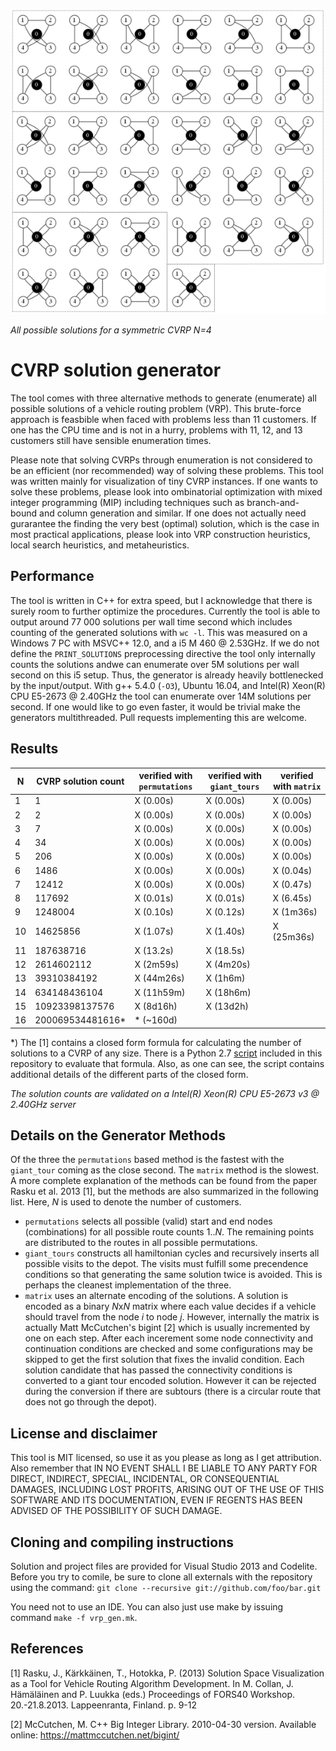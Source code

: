![solutions for cvrp](cvrp4_sols_sml.png)

*All possible solutions for a symmetric CVRP N=4*

# CVRP solution generator
The tool comes with three alternative methods to generate (enumerate) all possible solutions of a vehicle routing problem (VRP). This brute-force approach is feasbible when faced with problems less than 11 customers. If one has the CPU time and is not in a hurry, problems with 11, 12, and 13 customers still have sensible enumeration times.

Please note that solving CVRPs through enumeration is not considered to be an efficient (nor recommended) way of solving these problems. This tool was written mainly for visualization of tiny CVRP instances. If one wants to solve these problems, please look into ombinatorial optimization with mixed integer programming (MIP) including techniques such as branch-and-bound and column generation and similar. If one does not actually need gurarantee the finding the very best (optimal) solution, which is the case in most practical applications, please look into VRP construction heuristics, local search heuristics, and metaheuristics. 


## Performance

The tool is written in C++ for extra speed, but I acknowledge that there is surely room to further optimize the procedures. Currently the tool is able to output around 77 000 solutions per wall time second which includes counting of the generated solutions with `wc -l`. This was measured on a Windows 7 PC with MSVC++ 12.0, and a i5 M 460 @ 2.53GHz. If we do not define the `PRINT_SOLUTIONS` preprocessing directive the tool only internally counts the solutions andwe can enumerate over 5M solutions per wall second on this i5 setup. Thus, the generator is already heavily bottlenecked by the input/output. With g++ 5.4.0 (`-O3`), Ubuntu 16.04, and Intel(R) Xeon(R) CPU E5-2673 @ 2.40GHz the tool can enumerate over 14M solutions per second. If one would like to go even faster, it would be trivial make the generators multithreaded. Pull requests implementing this are welcome.

## Results

N | CVRP solution count | verified with `permutations` | verified with `giant_tours` | verified with `matrix`  
--- | --- | --- | --- | --- 
1 | 1                   | X (0.00s)  | X (0.00s) | X (0.00s)
2 | 2                   | X (0.00s)  | X (0.00s) | X (0.00s)
3 | 7                   | X (0.00s)  | X (0.00s) | X (0.00s)
4 | 34                  | X (0.00s)  | X (0.00s) | X (0.00s)
5 | 206                 | X (0.00s)  | X (0.00s) | X (0.00s)
6 | 1486                | X (0.00s)  | X (0.00s) | X (0.04s)
7 | 12412               | X (0.00s)  | X (0.00s) | X (0.47s)
8 | 117692              | X (0.01s)  | X (0.01s) | X (6.45s)
9 | 1248004             | X (0.10s)  | X (0.12s) | X (1m36s)
10 | 14625856           | X (1.07s)  | X (1.40s) | X (25m36s)
11 | 187638716          | X (13.2s)  | X (18.5s) | 
12 | 2614602112         | X (2m59s)  | X (4m20s) | 
13 | 39310384192        | X (44m26s) | X (1h6m) | 
14 | 634148436104       | X (11h59m) | X (18h6m) | 
15 | 10923398137576     | X (8d16h) | X (13d2h) |
16 | 200069534481616*   | * (~160d) |   | 

*) The [1] contains a closed form formula for calculating the number of solutions to a CVRP of any size. There is a Python 2.7 [script](https://github.com/yorak/cvrp-solution-generator/Evaluate%20the%20formula%20for%20the%20number%20of%20possible%20solutions%20to%20a%20capacitated%20vehicle%20routing%20problem_py27.py) included in this repository to evaluate that formula. Also, as one can see, the script contains additional details of the different parts of the closed form.

*The solution counts are validated on a Intel(R) Xeon(R) CPU E5-2673 v3 @ 2.40GHz server*

## Details on the Generator Methods

Of the three the `permutations` based method is the fastest with the `giant_tour` coming as the close second. The `matrix` method is the slowest. A more complete explanation of the methods can be found from the paper Rasku et al. 2013 [1], but the methods are also summarized in the following list. Here, *N* is used to denote the number of customers.
* `permutations` selects all possible (valid) start and end nodes (combinations) for all possible route counts 1..*N*. The remaining points are distributed to the routes in all possible permutations.
* `giant_tours` constructs all hamiltonian cycles and recursively inserts all possible visits to the depot. The visits must fulfill some precendence conditions so that generating the same solution twice is avoided. This is perhaps the cleanest implementation of the three.
* `matrix` uses an alternate encoding of the solutions. A solution is encoded as a binary *N*x*N* matrix where each value decides if a vehicle should travel from the node *i* to node *j*. However, internally the matrix is actually Matt McCutchen's bigint [2] which is usually incremented by one on each step. After each incerement some node connectivity and continuation conditions are checked and some configurations may be skipped to get the first solution that fixes the invalid condition. Each solution candidate that has passed the connectivity conditions is converted to a giant tour encoded solution. However it can be rejected during the conversion if there are subtours (there is a circular route that does not go through the depot). 

## License and disclaimer

This tool is MIT licensed, so use it as you please as long as I get attribution. Also remember that IN NO EVENT SHALL I BE LIABLE TO ANY PARTY FOR DIRECT, INDIRECT, SPECIAL, INCIDENTAL, OR CONSEQUENTIAL DAMAGES, INCLUDING LOST PROFITS, ARISING OUT OF THE USE OF THIS SOFTWARE AND ITS DOCUMENTATION, EVEN IF REGENTS HAS BEEN ADVISED OF THE POSSIBILITY OF SUCH DAMAGE.

## Cloning and compiling instructions

Solution and project files are provided for Visual Studio 2013 and Codelite. Before you try to comile, be sure to clone all externals with the repository using the command: `git clone --recursive git://github.com/foo/bar.git`

You need not to use an IDE. You can also just use make by issuing command `make -f vrp_gen.mk`.

## References

[1] Rasku, J., Kärkkäinen, T., Hotokka, P. (2013) Solution Space Visualization as a Tool for Vehicle Routing Algorithm Development. In M. Collan, J. Hämäläinen and P. Luukka (eds.) Proceedings of FORS40 Workshop. 20.-21.8.2013. Lappeenranta, Finland. p. 9-12

[2] McCutchen, M. C++ Big Integer Library. 2010-04-30 version. Available online: https://mattmccutchen.net/bigint/
